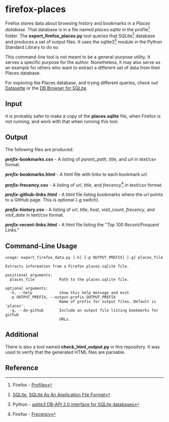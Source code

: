 # firefox-places

Firefox stores data about browsing history and bookmarks in a *Places database*. That database is in a file named *places.sqlite* in the profile[^1] folder. The **export_firefox_places.py** tool queries that SQLite[^2] database and produces a set of output files. It uses the sqlite3[^3] module in the Python Standard Library to do so.

This command-line tool is not meant to be a general-purpose utility. It serves a specific purpose for the author. Nonetheless, it may also serve as an example for others who want to extract a different set of data from their Places database.

For exploring the Places database, and trying different queries, check out [Datasette](https://pypi.org/project/datasette/) or the [DB Browser for SQLite](https://sqlitebrowser.org/).

## Input

It is probably safer to make a copy of the **places.sqlite** file, when Firefox is not running, and work with that when running this tool.

## Output

The following files are produced:

__*prefix*-bookmarks.csv__ - A listing of *parent_path*, *title*, and *url* in text/csv format.

__*prefix*-bookmarks.html__ - A html file with links to each bookmark *url*.

__*prefix*-frecency.csv__ - A listing of *url*, *title*, and *frecency*[^4] in text/csv format.

__*prefix*-github-links.html__ - A html file listing bookmarks where the *url* points to a GitHub page. This is optional (*-g* switch).

__*prefix*-history.csv__ - A listing of *url*, *title*, *host*, *visit_count*, *frecency*, and *visit_date* in text/csv format.

__*prefix*-recent-links.html__ - A html file listing the "*Top 100 Recent/Frequent Links*."


## Command-Line Usage

```
usage: export_firefox_data.py [-h] [-p OUTPUT_PREFIX] [-g] places_file

Extracts information from a Firefox places.sqlite file.

positional arguments:
  places_file           Path to the places.sqlite file.

optional arguments:
  -h, --help            show this help message and exit
  -p OUTPUT_PREFIX, --output-prefix OUTPUT_PREFIX
                        Name of prefix for output files. Default is 'places'.
  -g, --do-github       Include an output file listing bookmarks for github
                        URLs.
```

## Additional

There is also a tool named **check_html_output.py** in this repository. It was used to verify that the generated HTML files are parsable.

## Reference 

[^1]: Firefox - [Profiles](https://support.mozilla.org/en-US/kb/profiles-where-firefox-stores-user-data)

[^2]: [SQLite](https://sqlite.org/index.html), [SQLite As An Application File Format](https://sqlite.org/appfileformat.html)

[^3]: Python - [sqlite3 DB-API 2.0 interface for SQLite databases](https://docs.python.org/3.8/library/sqlite3.html)

[^4]: Firefox - [Frecency](https://firefox-source-docs.mozilla.org/browser/urlbar/nontechnical-overview.html#frecency)
